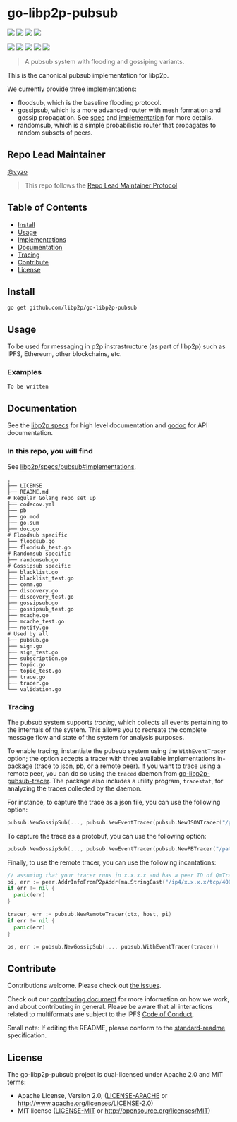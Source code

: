 # go-libp2p-pubsub

<p align="left">
  <a href="http://protocol.ai"><img src="https://img.shields.io/badge/made%20by-Protocol%20Labs-blue.svg?style=flat-square" /></a>
  <a href="http://libp2p.io/"><img src="https://img.shields.io/badge/project-libp2p-yellow.svg?style=flat-square" /></a>
  <a href="http://webchat.freenode.net/?channels=%23libp2p"><img src="https://img.shields.io/badge/freenode-%23libp2p-yellow.svg?style=flat-square" /></a>
  <a href="https://discuss.libp2p.io"><img src="https://img.shields.io/discourse/https/discuss.libp2p.io/posts.svg?style=flat-square"/></a>
</p>

<p align="left">
  <a href="https://travis-ci.com/libp2p/hydra-booster"><img src="https://img.shields.io/travis/com/libp2p/hydra-booster/master?style=flat-square"></a>
  <a href="https://codecov.io/gh/libp2p/hydra-booster"><img src="https://img.shields.io/codecov/c/github/libp2p/hydra-booster?style=flat-square"></a>
  <a href="https://github.com/RichardLitt/standard-readme"><img src="https://img.shields.io/badge/readme%20style-standard-brightgreen.svg?style=flat-square" /></a>
  <a href="https://godoc.org/github.com/libp2p/go-libp2p-pubsub"><img src="http://img.shields.io/badge/godoc-reference-5272B4.svg?style=flat-square" /></a>
  <a href=""><img src="https://img.shields.io/badge/golang-%3E%3D1.14.0-orange.svg?style=flat-square" /></a>
  <br>
</p>

> A pubsub system with flooding and gossiping variants.

This is the canonical pubsub implementation for libp2p.

We currently provide three implementations:
- floodsub, which is the baseline flooding protocol.
- gossipsub, which is a more advanced router with mesh formation and gossip propagation.
  See [spec](https://github.com/libp2p/specs/tree/master/pubsub/gossipsub) and  [implementation](https://github.com/libp2p/go-libp2p-pubsub/blob/master/gossipsub.go) for more details.
- randomsub, which is a simple probabilistic router that propagates to random subsets of peers.

## Repo Lead Maintainer

[@vyzo](https://github.com/vyzo/)

> This repo follows the [Repo Lead Maintainer Protocol](https://github.com/ipfs/team-mgmt/blob/master/LEAD_MAINTAINER_PROTOCOL.md)  

## Table of Contents

<!-- START doctoc generated TOC please keep comment here to allow auto update -->
<!-- DON'T EDIT THIS SECTION, INSTEAD RE-RUN doctoc TO UPDATE -->

- [Install](#install)
- [Usage](#usage)
- [Implementations](#implementations)
- [Documentation](#documentation)
- [Tracing](#tracing)
- [Contribute](#contribute)
- [License](#license)

<!-- END doctoc generated TOC please keep comment here to allow auto update -->

## Install

```
go get github.com/libp2p/go-libp2p-pubsub
```

## Usage

To be used for messaging in p2p instrastructure (as part of libp2p) such as IPFS, Ethereum, other blockchains, etc.

### Examples

`To be written`

## Documentation

See the [libp2p specs](https://github.com/libp2p/specs/tree/master/pubsub) for high level documentation and [godoc](https://godoc.org/github.com/libp2p/go-libp2p-pubsub) for API documentation.

### In this repo, you will find

See [libp2p/specs/pubsub#Implementations](https://github.com/libp2p/specs/tree/master/pubsub#Implementations).

```
.
├── LICENSE
├── README.md
# Regular Golang repo set up
├── codecov.yml
├── pb
├── go.mod
├── go.sum
├── doc.go
# Floodsub specific
├── floodsub.go
├── floodsub_test.go
# Randomsub specific
├── randomsub.go
# Gossipsub specific
├── blacklist.go
├── blacklist_test.go
├── comm.go
├── discovery.go
├── discovery_test.go
├── gossipsub.go
├── gossipsub_test.go
├── mcache.go
├── mcache_test.go
├── notify.go
# Used by all
├── pubsub.go
├── sign.go
├── sign_test.go
├── subscription.go
├── topic.go
├── topic_test.go
├── trace.go
├── tracer.go
└── validation.go
```

### Tracing

The pubsub system supports _tracing_, which collects all events pertaining to the internals of the system.
This allows you to recreate the complete message flow and state of the system for analysis purposes.

To enable tracing, instantiate the pubsub system using the `WithEventTracer` option; the option
accepts a tracer with three available implementations in-package (trace to json, pb, or a remote peer).
If you want to trace using a remote peer, you can do so using the `traced` daemon from [go-libp2p-pubsub-tracer](https://github.com/libp2p/go-libp2p-pubsub-tracer). The package also includes a utility program, `tracestat`, for analyzing the traces collected by the daemon.

For instance, to capture the trace as a json file, you can use the following option:
```go
pubsub.NewGossipSub(..., pubsub.NewEventTracer(pubsub.NewJSONTracer("/path/to/trace.json")))
```

To capture the trace as a protobuf, you can use the following option:
```go
pubsub.NewGossipSub(..., pubsub.NewEventTracer(pubsub.NewPBTracer("/path/to/trace.pb")))
```

Finally, to use the remote tracer, you can use the following incantations:
```go
// assuming that your tracer runs in x.x.x.x and has a peer ID of QmTracer
pi, err := peer.AddrInfoFromP2pAddr(ma.StringCast("/ip4/x.x.x.x/tcp/4001/p2p/QmTracer"))
if err != nil {
  panic(err)
}

tracer, err := pubsub.NewRemoteTracer(ctx, host, pi)
if err != nil {
  panic(err)
}

ps, err := pubsub.NewGossipSub(..., pubsub.WithEventTracer(tracer))
```

## Contribute

Contributions welcome. Please check out [the issues](https://github.com/libp2p/go-libp2p-pubsub/issues).

Check out our [contributing document](https://github.com/libp2p/community/blob/master/contributing.md) for more information on how we work, and about contributing in general. Please be aware that all interactions related to multiformats are subject to the IPFS [Code of Conduct](https://github.com/ipfs/community/blob/master/code-of-conduct.md).

Small note: If editing the README, please conform to the [standard-readme](https://github.com/RichardLitt/standard-readme) specification.

## License

The go-libp2p-pubsub project is dual-licensed under Apache 2.0 and MIT terms:

- Apache License, Version 2.0, ([LICENSE-APACHE](./LICENSE-APACHE) or http://www.apache.org/licenses/LICENSE-2.0)
- MIT license ([LICENSE-MIT](./LICENSE-MIT) or http://opensource.org/licenses/MIT)
